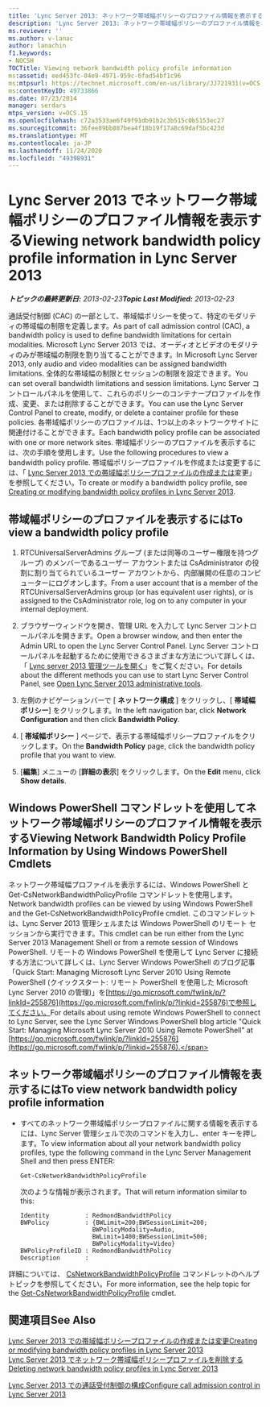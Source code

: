 ```yaml
---
title: 'Lync Server 2013: ネットワーク帯域幅ポリシーのプロファイル情報を表示する'
description: 'Lync Server 2013: ネットワーク帯域幅ポリシーのプロファイル情報を表示します。'
ms.reviewer: ''
ms.author: v-lanac
author: lanachin
f1.keywords:
- NOCSH
TOCTitle: Viewing network bandwidth policy profile information
ms:assetid: eed453fc-04e9-4971-959c-6fad54bf1c96
ms:mtpsurl: https://technet.microsoft.com/en-us/library/JJ721931(v=OCS.15)
ms:contentKeyID: 49733866
ms.date: 07/23/2014
manager: serdars
mtps_version: v=OCS.15
ms.openlocfilehash: c72a3533ae6f49f91db91b2c3b515c0b5153ec27
ms.sourcegitcommit: 36fee89bb887bea4f18b19f17a8c69daf5bc423d
ms.translationtype: MT
ms.contentlocale: ja-JP
ms.lasthandoff: 11/24/2020
ms.locfileid: "49398931"
---
```

# <a name="viewing-network-bandwidth-policy-profile-information-in-lync-server-2013"></a><span data-ttu-id="3085a-103">Lync Server 2013 でネットワーク帯域幅ポリシーのプロファイル情報を表示する</span><span class="sxs-lookup"><span data-stu-id="3085a-103">Viewing network bandwidth policy profile information in Lync Server 2013</span></span>

<div data-xmlns="http://www.w3.org/1999/xhtml">

<div class="topic" data-xmlns="http://www.w3.org/1999/xhtml" data-msxsl="urn:schemas-microsoft-com:xslt" data-cs="https://msdn.microsoft.com/">

<div data-asp="https://msdn2.microsoft.com/asp">



</div>

<div id="mainSection">

<div id="mainBody"><span data-ttu-id="3085a-104">

<span> </span></span><span class="sxs-lookup"><span data-stu-id="3085a-104">

<span> </span></span></span>

<span data-ttu-id="3085a-105">_**トピックの最終更新日:** 2013-02-23_</span><span class="sxs-lookup"><span data-stu-id="3085a-105">_**Topic Last Modified:** 2013-02-23_</span></span>

<span data-ttu-id="3085a-106">通話受付制御 (CAC) の一部として、帯域幅ポリシーを使って、特定のモダリティの帯域幅の制限を定義します。</span><span class="sxs-lookup"><span data-stu-id="3085a-106">As part of call admission control (CAC), a bandwidth policy is used to define bandwidth limitations for certain modalities.</span></span> <span data-ttu-id="3085a-107">Microsoft Lync Server 2013 では、オーディオとビデオのモダリティのみが帯域幅の制限を割り当てることができます。</span><span class="sxs-lookup"><span data-stu-id="3085a-107">In Microsoft Lync Server 2013, only audio and video modalities can be assigned bandwidth limitations.</span></span> <span data-ttu-id="3085a-108">全体的な帯域幅の制限とセッションの制限を設定できます。</span><span class="sxs-lookup"><span data-stu-id="3085a-108">You can set overall bandwidth limitations and session limitations.</span></span> <span data-ttu-id="3085a-109">Lync Server コントロールパネルを使用して、これらのポリシーのコンテナープロファイルを作成、変更、または削除することができます。</span><span class="sxs-lookup"><span data-stu-id="3085a-109">You can use the Lync Server Control Panel to create, modify, or delete a container profile for these policies.</span></span> <span data-ttu-id="3085a-110">各帯域幅ポリシーのプロファイルは、1つ以上のネットワークサイトに関連付けることができます。</span><span class="sxs-lookup"><span data-stu-id="3085a-110">Each bandwidth policy profile can be associated with one or more network sites.</span></span> <span data-ttu-id="3085a-111">帯域幅ポリシーのプロファイルを表示するには、次の手順を使用します。</span><span class="sxs-lookup"><span data-stu-id="3085a-111">Use the following procedures to view a bandwidth policy profile.</span></span> <span data-ttu-id="3085a-112">帯域幅ポリシープロファイルを作成または変更するには、「 [Lync Server 2013 での帯域幅ポリシープロファイルの作成または](lync-server-2013-creating-or-modifying-bandwidth-policy-profiles.md)変更」を参照してください。</span><span class="sxs-lookup"><span data-stu-id="3085a-112">To create or modify a bandwidth policy profile, see [Creating or modifying bandwidth policy profiles in Lync Server 2013](lync-server-2013-creating-or-modifying-bandwidth-policy-profiles.md).</span></span>

<div>

## <a name="to-view-a-bandwidth-policy-profile"></a><span data-ttu-id="3085a-113">帯域幅ポリシーのプロファイルを表示するには</span><span class="sxs-lookup"><span data-stu-id="3085a-113">To view a bandwidth policy profile</span></span>

1.  <span data-ttu-id="3085a-114">RTCUniversalServerAdmins グループ (または同等のユーザー権限を持つグループ) のメンバーであるユーザー アカウントまたは CsAdministrator の役割に割り当てられているユーザー アカウントから、内部展開の任意のコンピューターにログオンします。</span><span class="sxs-lookup"><span data-stu-id="3085a-114">From a user account that is a member of the RTCUniversalServerAdmins group (or has equivalent user rights), or is assigned to the CsAdministrator role, log on to any computer in your internal deployment.</span></span>

2.  <span data-ttu-id="3085a-115">ブラウザーウィンドウを開き、管理 URL を入力して Lync Server コントロールパネルを開きます。</span><span class="sxs-lookup"><span data-stu-id="3085a-115">Open a browser window, and then enter the Admin URL to open the Lync Server Control Panel.</span></span> <span data-ttu-id="3085a-116">Lync Server コントロールパネルを起動するために使用できるさまざまな方法について詳しくは、「 [Lync server 2013 管理ツールを開く](lync-server-2013-open-lync-server-administrative-tools.md)」をご覧ください。</span><span class="sxs-lookup"><span data-stu-id="3085a-116">For details about the different methods you can use to start Lync Server Control Panel, see [Open Lync Server 2013 administrative tools](lync-server-2013-open-lync-server-administrative-tools.md).</span></span>

3.  <span data-ttu-id="3085a-117">左側のナビゲーションバーで [ **ネットワーク構成** ] をクリックし、[ **帯域幅ポリシー**] をクリックします。</span><span class="sxs-lookup"><span data-stu-id="3085a-117">In the left navigation bar, click **Network Configuration** and then click **Bandwidth Policy**.</span></span>

4.  <span data-ttu-id="3085a-118">[ **帯域幅ポリシー** ] ページで、表示する帯域幅ポリシープロファイルをクリックします。</span><span class="sxs-lookup"><span data-stu-id="3085a-118">On the **Bandwidth Policy** page, click the bandwidth policy profile that you want to view.</span></span>

5.  <span data-ttu-id="3085a-119">[**編集**] メニューの [**詳細の表示**] をクリックします。</span><span class="sxs-lookup"><span data-stu-id="3085a-119">On the **Edit** menu, click **Show details**.</span></span>

</div>

<div>

## <a name="viewing-network-bandwidth-policy-profile-information-by-using-windows-powershell-cmdlets"></a><span data-ttu-id="3085a-120">Windows PowerShell コマンドレットを使用してネットワーク帯域幅ポリシーのプロファイル情報を表示する</span><span class="sxs-lookup"><span data-stu-id="3085a-120">Viewing Network Bandwidth Policy Profile Information by Using Windows PowerShell Cmdlets</span></span>

<span data-ttu-id="3085a-121">ネットワーク帯域幅プロファイルを表示するには、Windows PowerShell と Get-CsNetworkBandwidthPolicyProfile コマンドレットを使用します。</span><span class="sxs-lookup"><span data-stu-id="3085a-121">Network bandwidth profiles can be viewed by using Windows PowerShell and the Get-CsNetworkBandwidthPolicyProfile cmdlet.</span></span> <span data-ttu-id="3085a-122">このコマンドレットは、Lync Server 2013 管理シェルまたは Windows PowerShell のリモート セッションから実行できます。</span><span class="sxs-lookup"><span data-stu-id="3085a-122">This cmdlet can be run either from the Lync Server 2013 Management Shell or from a remote session of Windows PowerShell.</span></span> <span data-ttu-id="3085a-123">リモートの Windows PowerShell を使用して Lync Server に接続する方法について詳しくは、Lync Server Windows PowerShell のブログ記事「Quick Start: Managing Microsoft Lync Server 2010 Using Remote PowerShell (クイックスタート: リモート PowerShell を使用した Microsoft Lync Server 2010 の管理)」を[https://go.microsoft.com/fwlink/p/?linkId=255876](https://go.microsoft.com/fwlink/p/?linkid=255876)で参照してください。</span><span class="sxs-lookup"><span data-stu-id="3085a-123">For details about using remote Windows PowerShell to connect to Lync Server, see the Lync Server Windows PowerShell blog article "Quick Start: Managing Microsoft Lync Server 2010 Using Remote PowerShell" at [https://go.microsoft.com/fwlink/p/?linkId=255876](https://go.microsoft.com/fwlink/p/?linkid=255876).</span></span>

<div>

## <a name="to-view-network-bandwidth-policy-profile-information"></a><span data-ttu-id="3085a-124">ネットワーク帯域幅ポリシーのプロファイル情報を表示するには</span><span class="sxs-lookup"><span data-stu-id="3085a-124">To view network bandwidth policy profile information</span></span>

  - <span data-ttu-id="3085a-125">すべてのネットワーク帯域幅ポリシープロファイルに関する情報を表示するには、Lync Server 管理シェルで次のコマンドを入力し、enter キーを押します。</span><span class="sxs-lookup"><span data-stu-id="3085a-125">To view information about all your network bandwidth policy profiles, type the following command in the Lync Server Management Shell and then press ENTER:</span></span>
    
        Get-CsNetworkBandwidthPolicyProfile
    
    <span data-ttu-id="3085a-126">次のような情報が表示されます。</span><span class="sxs-lookup"><span data-stu-id="3085a-126">That will return information similar to this:</span></span>
    
        Identity          : RedmondBandwidthPolicy
        BWPolicy          : {BWLimit=200;BWSessionLimit=200;
                            BWPolicyModality=Audio, 
                            BWLimit=1400;BWSessionLimit=500;
                            BWPolicyModality=Video}
        BWPolicyProfileID : RedmondBandwidthPolicy
        Description       :

</div>

<span data-ttu-id="3085a-127">詳細については、 [CsNetworkBandwidthPolicyProfile](https://docs.microsoft.com/powershell/module/skype/Get-CsNetworkBandwidthPolicyProfile) コマンドレットのヘルプトピックを参照してください。</span><span class="sxs-lookup"><span data-stu-id="3085a-127">For more information, see the help topic for the [Get-CsNetworkBandwidthPolicyProfile](https://docs.microsoft.com/powershell/module/skype/Get-CsNetworkBandwidthPolicyProfile) cmdlet.</span></span>

</div>

<div>

## <a name="see-also"></a><span data-ttu-id="3085a-128">関連項目</span><span class="sxs-lookup"><span data-stu-id="3085a-128">See Also</span></span>


[<span data-ttu-id="3085a-129">Lync Server 2013 での帯域幅ポリシープロファイルの作成または変更</span><span class="sxs-lookup"><span data-stu-id="3085a-129">Creating or modifying bandwidth policy profiles in Lync Server 2013</span></span>](lync-server-2013-creating-or-modifying-bandwidth-policy-profiles.md)  
[<span data-ttu-id="3085a-130">Lync Server 2013 でネットワーク帯域幅ポリシープロファイルを削除する</span><span class="sxs-lookup"><span data-stu-id="3085a-130">Deleting network bandwidth policy profiles in Lync Server 2013</span></span>](lync-server-2013-deleting-network-bandwidth-policy-profiles.md)  


[<span data-ttu-id="3085a-131">Lync Server 2013 での通話受付制御の構成</span><span class="sxs-lookup"><span data-stu-id="3085a-131">Configure call admission control in Lync Server 2013</span></span>](lync-server-2013-configure-call-admission-control.md)  
  

<span data-ttu-id="3085a-132"></div>

</div>

<span> </span>

</div>

</div>

</span><span class="sxs-lookup"><span data-stu-id="3085a-132"></div>

</div>

<span> </span>

</div>

</div>

</span></span></div>

